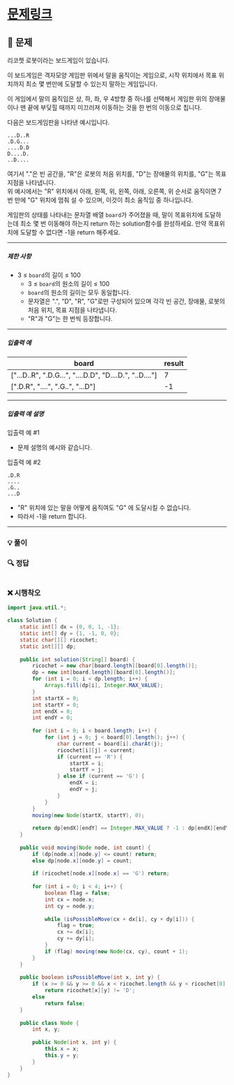 # [문제링크](https://school.programmers.co.kr/learn/courses/30/lessons/169199)

## 📝 문제

리코쳇 로봇이라는 보드게임이 있습니다.

이 보드게임은 격자모양 게임판 위에서 말을 움직이는 게임으로, 시작 위치에서 목표 위치까지 최소 몇 번만에 도달할 수 있는지 말하는 게임입니다.

이 게임에서 말의 움직임은 상, 하, 좌, 우 4방향 중 하나를 선택해서 게임판 위의 장애물이나 맨 끝에 부딪힐 때까지 미끄러져 이동하는 것을 한 번의 이동으로 칩니다.

다음은 보드게임판을 나타낸 예시입니다.

```
...D..R
.D.G...
....D.D
D....D.
..D....
```

여기서 "."은 빈 공간을, "R"은 로봇의 처음 위치를, "D"는 장애물의 위치를, "G"는 목표지점을 나타냅니다.  
위 예시에서는 "R" 위치에서 아래, 왼쪽, 위, 왼쪽, 아래, 오른쪽, 위 순서로 움직이면 7번 만에 "G" 위치에 멈춰 설 수 있으며, 이것이 최소 움직임 중 하나입니다.

게임판의 상태를 나타내는 문자열 배열 `board`가 주어졌을 때, 말이 목표위치에 도달하는데 최소 몇 번 이동해야 하는지 return 하는 solution함수를 완성하세요. 만약 목표위치에 도달할 수 없다면 -1을 return 해주세요.

---

##### 제한 사항

- 3 ≤ `board`의 길이 ≤ 100
    - 3 ≤ `board`의 원소의 길이 ≤ 100
    - `board`의 원소의 길이는 모두 동일합니다.
    - 문자열은 ".", "D", "R", "G"로만 구성되어 있으며 각각 빈 공간, 장애물, 로봇의 처음 위치, 목표 지점을 나타냅니다.
    - "R"과 "G"는 한 번씩 등장합니다.

---

##### 입출력 예

|board|result|
|---|---|
|["...D..R", ".D.G...", "....D.D", "D....D.", "..D...."]|7|
|[".D.R", "....", ".G..", "...D"]|-1|

---

##### 입출력 예 설명

입출력 예 #1

- 문제 설명의 예시와 같습니다.

입출력 예 #2

```
.D.R
....
.G..
...D
```

- "R" 위치에 있는 말을 어떻게 움직여도 "G" 에 도달시킬 수 없습니다.
- 따라서 -1을 return 합니다.

---

### 💡 풀이


### 🔍 정답

```java

```


### ❌ 시행착오

```java
import java.util.*;

class Solution {
    static int[] dx = {0, 0, 1, -1};
    static int[] dy = {1, -1, 0, 0};
    static char[][] ricochet;
    static int[][] dp;
    
    public int solution(String[] board) {
        ricochet = new char[board.length][board[0].length()];
        dp = new int[board.length][board[0].length()];
        for (int i = 0; i < dp.length; i++) {
            Arrays.fill(dp[i], Integer.MAX_VALUE);
        }
        int startX = 0;
        int startY = 0;
        int endX = 0;
        int endY = 0;
        
        for (int i = 0; i < board.length; i++) {
            for (int j = 0; j < board[0].length(); j++) {
                char current = board[i].charAt(j);
                ricochet[i][j] = current;
                if (current == 'R') {
                    startX = i;
                    startY = j;
                } else if (current == 'G') {
                    endX = i;
                    endY = j;
                }
            }
        }
        moving(new Node(startX, startY), 0);
        
        return dp[endX][endY] == Integer.MAX_VALUE ? -1 : dp[endX][endY];
    }
    
    public void moving(Node node, int count) {        
        if (dp[node.x][node.y] <= count) return;
        else dp[node.x][node.y] = count;
        
        if (ricochet[node.x][node.x] == 'G') return;
        
        for (int i = 0; i < 4; i++) {
            boolean flag = false;
            int cx = node.x;
            int cy = node.y;
            
            while (isPossibleMove(cx + dx[i], cy + dy[i])) {
                flag = true;
                cx += dx[i];
                cy += dy[i];
            }  
            if (flag) moving(new Node(cx, cy), count + 1);
        }
    }
    
    public boolean isPossibleMove(int x, int y) {
        if (x >= 0 && y >= 0 && x < ricochet.length && y < ricochet[0].length)
            return ricochet[x][y] != 'D';
        else 
            return false;
    }
    
    public class Node {
        int x, y;
        
        public Node(int x, int y) {
            this.x = x;
            this.y = y;
        }
    }
}
```